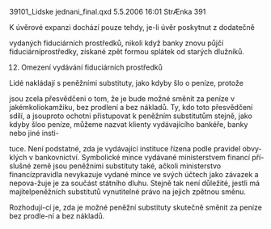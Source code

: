 
39101_Lidske jednani_final.qxd 5.5.2006 16:01 StrÆnka 391

K úvěrové expanzi dochází pouze tehdy, je-li úvěr poskytnut z dodatečně

vydaných fiduciárních prostředků, nikoli když banky znovu půjčí fiduciárníprostředky, získané zpět formou splátek od starých dlužníků.

12. Omezení vydávání fiduciárních prostředků

Lidé nakládají s peněžními substituty, jako kdyby šlo o peníze, protože

jsou zcela přesvědčeni o tom, že je bude možné směnit za peníze v jakémkoliokamžiku, bez prodlení a bez nákladů. Ty, kdo toto přesvědčení sdílí, a jsouproto ochotni přistupovat k peněžním substitutům stejně, jako kdyby šloo peníze, můžeme nazvat klienty vydávajícího bankéře, banky nebo jiné insti-

tuce. Není podstatné, zda je vydávající instituce řízena podle pravidel obvy-klých v bankovnictví. Symbolické mince vydávané ministerstvem financí pří-slušné země jsou peněžními substituty také, ačkoli ministerstvo financízpravidla nevykazuje vydané mince ve svých účtech jako závazek a nepova-žuje je za součást státního dluhu. Stejně tak není důležité, jestli má majitelpeněžních substitutů vynutitelné právo na jejich zpětnou směnu.

Rozhodují-cí je, zda je možné peněžní substituty skutečně směnit za peníze bez prodle-ní a bez nákladů.
